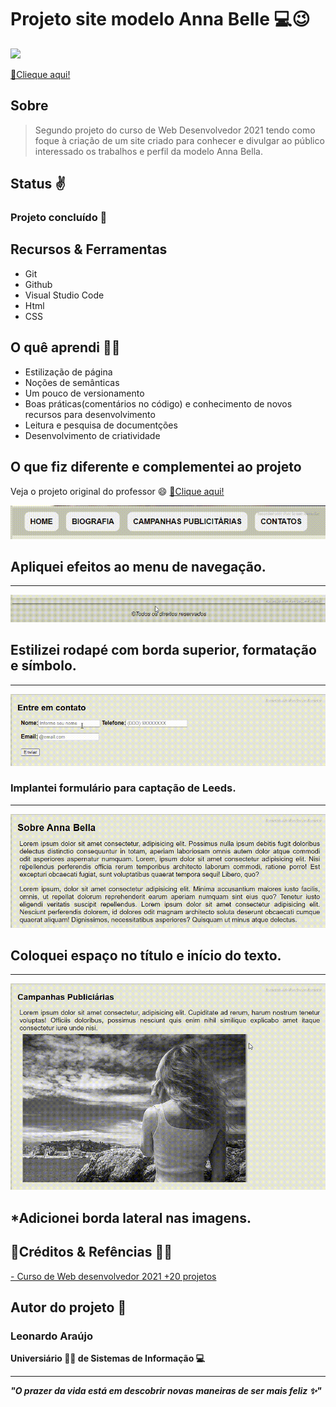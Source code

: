 <h1>Projeto site modelo Anna Belle 💻😉</h1>

<img src="inform/demost.gif" aling="center">

<a href="#">🔗Clieque aqui!</a>

## Sobre
> Segundo projeto do curso de Web Desenvolvedor 2021 tendo como foque à criação de um site criado para conhecer e divulgar ao público interessado  os trabalhos e perfil da modelo Anna Bella.

## Status ✌️

### Projeto concluído 🚀

## Recursos & Ferramentas 

* Git<br>
* Github<br>
* Visual Studio Code<br>
* Html<br>
* CSS

## O quê aprendi 🧑‍💻

* Estilização de página<br>
* Noções de semânticas<br>
* Um pouco de versionamento<br>
* Boas práticas(comentários no código) e conhecimento de novos recursos para desenvolvimento 
* Leitura e pesquisa de documentções
* Desenvolvimento de criatividade

## O que fiz diferente e complementei ao projeto

<p>

Veja o projeto original do professor 😄 <a href="https://drive.google.com/file/d/1xShH23ALBsKFKIQ4O5ANDrPx9sE2-o53/view?usp=sharing">🔗Clique aqui!</a>

</p>
    
<img src="inform/menu.gif">

## **Apliquei efeitos ao menu de navegação.**

<hr>

<img src="inform/rodape.gif">
 
## **Estilizei rodapé com borda superior, formatação e símbolo.**

<hr>


<img src="inform/form.gif">

### **Implantei formulário para captação de Leeds.**

<hr>


<img src="inform/parag.gif">

## **Coloquei espaço no título e início do texto.**

<hr>

<img src="inform/borda.gif">

## ***Adicionei borda lateral nas imagens.**


## 🔗Créditos & Refências 🐧🖖

[- Curso de Web desenvolvedor 2021 +20 projetos](https://www.udemy.com/share/101WqG2@Pm1KfUtjSVcKdEFLAHJOVBRuSlc=/)

## Autor do projeto 👊

### Leonardo Araújo <br>
**Universiário 🧑‍🎓 de Sistemas de Informação 💻**
<hr>

***"O prazer da vida está em descobrir novas maneiras de ser mais feliz ✨"*** 

